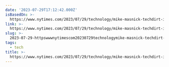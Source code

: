 ```yaml
---
date: '2023-07-29T17:12:42.000Z'
isBasedOn: >-
  https://www.nytimes.com/2023/07/29/technology/mike-masnick-techdirt-internet-future.html
link: >-
  https://www.nytimes.com/2023/07/29/technology/mike-masnick-techdirt-internet-future.html
slug: >-
  2023-07-29-httpswwwnytimescom20230729technologymike-masnick-techdirt-internet-futurehtml
tags:
  - tech
title: >-
  https://www.nytimes.com/2023/07/29/technology/mike-masnick-techdirt-internet-future.html
---
```


